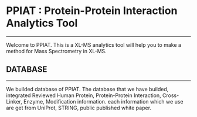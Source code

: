 # PPIAT : Protein-Protein Interaction Analytics Tool
---
Welcome to PPIAT. This is a XL-MS analytics tool will help you to make a method for Mass Spectrometry in XL-MS.

## DATABASE
---
We builded database of PPIAT. The database that we have builded, integrated Reviewed Human Protein, Protein-Protein Interaction, Cross-Linker, Enzyme, Modification information. each information which we use are get from UniProt, STRING, public published white paper.
